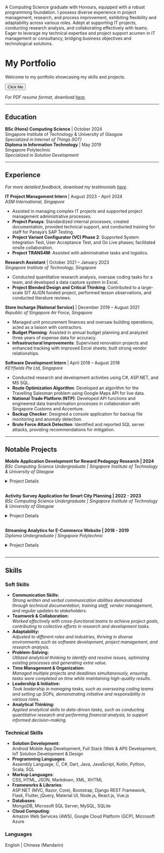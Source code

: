 <head>
	<title>Koh DY Portfolio</title>
	<link href="https://cdn.jsdelivr.net/npm/bootstrap@5.3.0/dist/css/bootstrap.min.css" rel="stylesheet">
</head>

A Computing Science graduate with Honours, equipped with a robust programming foundation. I possess diverse experience in project management, research, and process improvement, exhibiting flexibility and adaptability across various roles. Adept at supporting IT projects, conducting research analysis, and collaborating effectively with teams. Eager to leverage my technical expertise and project support acumen in IT management or consultancy, bridging business objectives and technological solutions.

<div class="container">
	<h1 class="text-center">My Portfolio</h1>
	<p class="text-muted">Welcome to my portfolio showcasing my skills and projects.</p>
	<button class="btn btn-primary">Click Me</button>
</div>

*For PDF resume format, download [here](./assets/files/KohDingYuan_Resume.pdf).*

---

## Education
**BSc (Hons) Computing Science** | October 2024  
  Singapore Institute of Technology & University of Glasgow  
  *Specialized in Internet of Things (IOT)*
<br>
**Diploma in Information Technology** | May 2019  
  Singapore Polytechnic  
  *Specialized in Solution Development*

---

## Experience

*For more detailed feedback, download my testimonials [here](./assets/files/KohDingYuan_Testimonials.pdf).*

**IT Project Management Intern** | August 2023 – April 2024  
  *ASM International, Singapore*
- Assisted in managing complex IT projects and supported project management administrative processes.
- **Project Panaya**: Standardized internal processes, created documentation, provided technical support, and conducted training for staff for Panaya’s SAP Testing.
- **Project Variant Configurator (VC) Phase 2**: Supported System Integration Test, User Acceptance Test, and Go Live phases; facilitated onsite collaboration.
- **Project TRANS4M**: Assisted with administrative tasks and logistics.

**Research Assistant** | October 2021 – January 2023  
  *Singapore Institute of Technology, Singapore*
- Conducted quantitative research analysis, oversaw coding tasks for a team, and developed a data capture system in Excel.
- **Project Blended Design and Critical Thinking**: Contributed to a large-scale SIT ALIGN funded project, performed lesson observations, and conducted literature reviews.

**Store Incharge [National Service]** | December 2019 – August 2021  
  *Republic of Singapore Air Force, Singapore*
- Managed unit procurement finances and oversaw building operations; acted as a liaison with contractors.
- **Budget Planning**: Assisted in annual budget planning and analyzed three years of expense data for accuracy.
- **Infrastructural Improvements**: Supervised renovation projects and enhanced tracking with improved Excel sheets; built strong vendor relationships.
  
**Software Development Intern** | April 2018 – August 2018  
  *KEYfields Pte Ltd, Singapore*
- Conducted research and development activities using C#, ASP.NET, and MS SQL.
- **Route Optimization Algorithm**: Developed an algorithm for the Travelling Salesman problem using Google Maps API for live data.
- **National Trade Platform (NTP)**: Developed API functions and engineered data transformation processes in collaboration with Singapore Customs and Accenture.
- **Backup Checker**: Designed a console application for backup file monitoring and anomaly detection.
- **Brute Force Attack Detection**: Identified and reported SQL server attacks, providing recommendations for mitigation.

---

## Notable Projects

**Mobile Application Development for Reward Pedagogy Research | 2024**  
  *BSc Computing Science Undergraduate | Singapore Institute of Technology & University of Glasgow*  
<details>
  <summary>Project Details</summary>

  <strong>Client</strong>: Prof. Peter C Y Yau (University of Glasgow)

  <img src="./assets/images/uni_capstone_interface.png" alt="Uni Capstone Front End Interface" />

  <p>This full stack project developed a mobile app to support reward-based systems in education, boosting student motivation and involvement. The solution lets teachers and parents handle tasks and rewards like stars, hearts, and diamonds, with dedicated portals for each. Parents can assign tasks and rewards, while kids can track progress and cash in rewards. The platform seeks to enhance learning experiences and promote more engaging educational approaches. Built using React Native or Flutter, the app delivers a smooth mobile experience with a scalable, robust backend.</p>

  <details>
    <summary>Technical Details</summary>

  <h3>Tech Stack</h3>
    <ul>
      <li><strong>Front End (Android Mobile)</strong>: Flutter, Dart, Material UI</li>
      <li><strong>Back End (API Server)</strong>: Django, Python</li>
      <li><strong>Database</strong>: MySQL</li>
    </ul>

  <h3>Solution Architecture</h3>
    <img src="./assets/images/uni_capstone_arch.png" alt="Uni Capstone Architecture Design" />
    <img src="./assets/images/uni_capstone_arch_indepth.png" alt="Uni Capstone Architecture Design Indepth" />

   <br>

   <p>The architecture uses a REST API for clear separation of concerns and modularity, essential for scalable and maintainable application development. The mobile app frontend is created with Flutter, while the backend API server is built using Django. This design enables independent operation of the frontend and backend, making updates and maintenance easier. Django functions solely as an API server handling requests and responses. This improves the system's effectiveness by offloading data processing and business logic to the backend. The backend server interacts with a MySQL database, serving as the centralized data storage for the application. Using RESTful APIs ensures that communication between the frontend and backend is stateless, standardized, and easily scalable, enabling seamless handling of high loads and multiple client requests. This architectural design supports flexibility by allowing independent development and scaling of the frontend while maintaining consistent and efficient communication through RESTful APIs.</p>

  </details>
</details>

<br>

**Activity Survey Application for Smart City Planning | 2022 - 2023**  
  *BSc Computing Science Undergraduate | Singapore Institute of Technology & University of Glasgow*  
<details>
  <summary>Project Details</summary>

  <strong>Client</strong>: Nippon Koei Co., Ltd.

   <img src="./assets/images/uni_teamproj_mobile.png" alt="Uni Team Project Front End Interface" />
   <img src="./assets/images/uni_teamproj_dashboard.png" alt="Uni Team Project Back End Interface" />

  <p>For this project, I was responsible for the technical leadership of a 10-person team in the development of a cross-platform mobile application intended to simplify the travel survey process, aligned with the requirements specified by our client, Nippon Koei Co., Ltd. The mobile application was designed to collect GPS and Bluetooth connection logs, facilitating more convenient data sharing by respondents through a web-based questionnaire. By replacing the traditional door-to-door survey method, our solution enables more accurate and efficient data collection. I also oversaw the integration of a web-based dashboard that allows administrators to manage surveys, accounts, and conduct data analysis. This dashboard interfaces with the mobile application via a Web API and supports cloud-based data storage. The project's ultimate objective was to streamline the travel survey process, enhance the user experience, and contribute valuable data to support urban redevelopment and transportation improvement initiatives.</p>

 <details>
    <summary>Technical Details</summary>

  <h3>Tech Stack</h3>
    <ul>
      <li><strong>Front End (Mobile)</strong>: React Native, Node.js</li>
      <li><strong>Front End (Dashboard)</strong>: React.js, Node.js</li>
      <li><strong>Back End (API Server)</strong>: C#, ASP.Net</li>
      <li><strong>Database</strong>: MS SQL</li>
    </ul>

  <h3>Solution Architecture</h3>
    <img src="./assets/images/uni_teamproj_arch.png" alt="Uni Team Project Architecture Design" />

   <br>

   <p>The solution architecture integrates a mobile application, a web-based dashboard, and a backend database to streamline the travel survey process. The mobile app enables users to track travel data via GPS, complete dynamically generated surveys, and store local data temporarily for offline access. It also includes features like reward points redemption to incentivize participation. The web dashboard provides staff with tools for data analysis, survey and account management, and a geographical information display. It serves as the interface between the mobile app and the backend, hosting APIs for seamless data transmission. The backend database, hosted on AWS using Amazon RDS and Microsoft SQL Server, securely stores and organizes collected user data, ensuring administrators can maintain and manage the system effectively.</p>

  </details>
</details>

<br>

**Streaming Analytics for E-Commerce Website | 2018 - 2019**  
  *Diploma Undergraduate | Singapore Polytechnic*  
<details>
  <summary>Project Details</summary>

  <strong>Client</strong>: Singapore Polytechnic

   <img src="./assets/images/poly_fyp_arch.png" alt="Poly SDP Architecture Design" />

   <h3>Tech Stack</h3>
    <ul>
      <li>Scala, MySQL, Wordpress</li>
    </ul>
    
  <p>Development of a real-time machine learning algorithm tailored for streaming analytics in an e-commerce context. The project focused on capturing live user inputs from the website to train a recommendation model using the Alternating Least Squares (ALS) method. This approach enabled the system to dynamically identify and suggest relevant products to users based on their behavior and preferences. My primary responsibility was writing the code for the machine learning algorithm, ensuring its efficiency and seamless integration into the live environment.</p>

</details><br>

---

## Skills

### Soft Skills
- **Communication Skills:** <br>
  *Strong written and verbal communication abilities demonstrated through technical documentation, training staff, vendor management, and regular updates to stakeholders.*
- **Teamwork & Collaboration:** <br>
  *Worked effectively with cross-functional teams to achieve project goals, contributing to collective efforts in research and development tasks.*
- **Adaptability:** <br>
  *Adjusted to different roles and industries, thriving in diverse environments such as software development, project management, and research analysis.*
- **Problem-Solving:** <br>
  *Utilized analytical thinking to identify and resolve issues, optimizing existing processes and generating extra value.*
- **Time Management & Organization:** <br>
  *Managed multiple projects and deadlines simultaneously, ensuring tasks were completed on time while maintaining high-quality results.*
- **Leadership & Initiative:** <br>
  *Took leadership in managing tasks, such as overseeing coding teams and setting up SOPs, demonstrating initiative and responsibility in various roles.*
- **Analytical Thinking:** <br>
  *Applied analytical skills to data-driven tasks, such as conducting quantitative research and performing financial analysis, to support informed decision-making.*

### Technical Skills
- **Solution Development**:<br> Android Mobile App Development, Full Stack (Web & API) Development, IoT Solution Development & Design  
- **Programming Languages**:<br> Assembly Language, C, C#, Dart, Java, JavaScript, Kotlin, Python, Scala, SQL
- **Markup Languages**:<br> CSS, HTML, JSON, Markdown, XML, XHTML
- **Frameworks & Libraries**:<br> ASP.NET (MVC, Razor, Core), Bootstrap, Django REST Framework, Flask, Flutter, jQuery, Material UI, Node.js, React.js, Vue.js  
- **Databases**:<br> MongoDB, Microsoft SQL Server, MySQL, SQLite
- **Cloud Computing**:<br> Amazon Web Services (AWS), Google Cloud Platform (GCP), Microsoft Azure

### Languages
English | Chinese (Mandarin)
